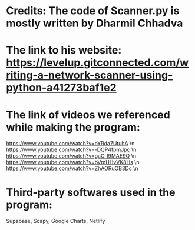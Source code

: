 # Credits: The code of Scanner.py is mostly written by Dharmil Chhadva
# The link to his website: https://levelup.gitconnected.com/writing-a-network-scanner-using-python-a41273baf1e2
# The link of videos we referenced while making the program:
https://www.youtube.com/watch?v=oYRda7UtuhA \n
https://www.youtube.com/watch?v=-DQP4fpmJpc \n
https://www.youtube.com/watch?v=gaC-l9MAE9Q \n
https://www.youtube.com/watch?v=bVmUHvVK8Hs \n
https://www.youtube.com/watch?v=ZhAORuOB3Dc \n
# Third-party softwares used in the program:
  Supabase, Scapy, Google Charts, Netlify
